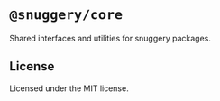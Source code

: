 # `@snuggery/core`

Shared interfaces and utilities for snuggery packages.

## License

Licensed under the MIT license.
